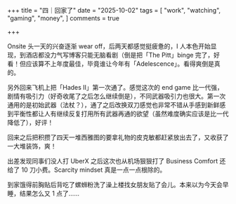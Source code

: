 +++
title = "四｜回家了"
date = "2025-10-02"
tags = [
    "work",
    "watching",
    "gaming",
    "money",
]
comments = true

+++

Onsite 头一天的兴奋逐渐 wear off，后两天都感觉挺疲惫的，I 人本色开始显现，到酒店都没力气写博客只能无脑看剧（倒是把「The Pitt」binge 完了，好看！但应该算不上年度最佳，毕竟谁让今年有「Adelescence」。看得爽倒是真的。

另外回来飞机上把「Hades II」第一次通了。感觉这次的 end game 比一代强，剧情有吸引力（好奇收尾了之后怎么继续倒是），不同武器吸引力也很大。第一次通用的是初始武器（法杖？），通了之后改换双刀感觉也非常不错从手感到新鲜感到平衡性都让人有继续反复打用所有武器再通的欲望（虽然难度确实应该是比一代降低了），好评！

回来之后把积攒了四天一堆西雅图的要拿礼物的皮克敏都赶紧放出去了，又收获了一大堆装饰，爽！

出差发现同事们没人打 UberX 之后这次也从机场狠狠打了 Business Comfort 还给了 10 刀小费。Scarcity mindset 真是一点一点根除的。

到家饿得前胸贴后背吃了螺蛳粉洗了澡上楼找女朋友贴了会儿。本来以为今天会早睡，结果怎么又 1 点了…… 
